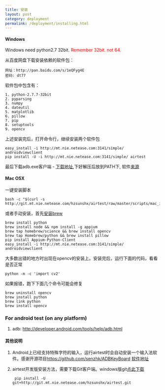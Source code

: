 ```yaml
--- 
title: 安装
layout: post
category: deployment
permalink: /deployment/installing.html
---
```


#### Windows
Windows need python2.7 32bit. <a style="color:red">Remember 32bit. not 64.</a>

从百度网盘下载安装依赖的软件包：

    网址：http://pan.baidu.com/s/1eQFyg4E
    密码: dt77

软件包中包含有：

    1. python-2.7.7-32bit
    2. pyparsing
    3. numpy
    4. dateutil
    5. matplotlib
    6. pillow
    7. pip
    8. setuptools
    9. opencv

上述安装完后，打开命令行，继续安装两个软件包

    easy_install -i http://mt.nie.netease.com:3141/simple/ androidviewclient    
    pip install -U -i http://mt.nie.netease.com:3141/simple/ airtest


最后下载adb.exe客户端 - [下载地址](ftp://mt.nie.netease.com/airtest-win-res/adb.zip),下好解压后放到PATH下, 软件[来源](http://adbshell.com/download/download-adb-for-windows.html)

#### Mac OSX
一键安装脚本

    bash -c "$(curl -s http://git.mt.nie.netease.com/hzsunshx/airtest/raw/master/scripts/mac_install.sh)"

或者手动安装，首先[安装brew](http://brew.sh/)

    brew install python
    brew install node && npm install -g appium
    brew tap homebrew/science && brew install opencv
    brew tap Homebrew/python && brew install pillow
    pip install Appium-Python-Client
    easy_install -i http://mt.nie.netease.com:3141/simple/ androidviewclient

大多数出错的地方时出现在opencv的安装上。安装完后，运行下面的代码，看看是否正常

    python -m -c 'import cv2'

如果报错，跑下下面几个命令可能会修复

    brew uninstall opencv
    brew install python
    brew link python
    brew install opencv

### For android test (on any platform)
1. adb: <http://developer.android.com/tools/help/adb.html>

#### 其他说明
1. Android上已经支持特殊字符的输入，运行airtest时会自动安装一个输入法软件。感谢开源项目<https://github.com/senzhk/ADBKeyBoard> [软件地址](http://mt.nie.netease.com/files/airtest-android-res/adb-keyboard.apk)

2. airtest开发版安装方法，需要下载Git客户端。windows版git[点此下载](ftp://mt.nie.netease.com/airtest-win-res/Git-1.9.4-preview20140815.exe)

        pip install -U git+http://git.mt.nie.netease.com/hzsunshx/airtest.git



